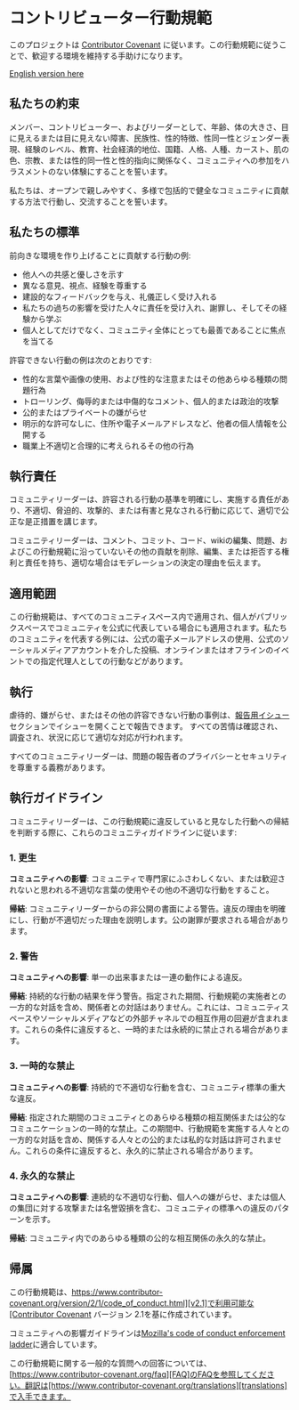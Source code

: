 # コントリビューター行動規範

このプロジェクトは [Contributor Covenant] に従います。この行動規範に従うことで、歓迎する環境を維持する手助けになります。

[English version here](../CODE_OF_CONDUCT.md)

## 私たちの約束

メンバー、コントリビューター、およびリーダーとして、年齢、体の大きさ、目に見えるまたは目に見えない障害、民族性、性的特徴、性同一性とジェンダー表現、経験のレベル、教育、社会経済的地位、国籍、人格、人種、カースト、肌の色、宗教、または性的同一性と性的指向に関係なく、コミュニティへの参加をハラスメントのない体験にすることを誓います。

私たちは、オープンで親しみやすく、多様で包括的で健全なコミュニティに貢献する方法で行動し、交流することを誓います。

## 私たちの標準

前向きな環境を作り上げることに貢献する行動の例:

* 他人への共感と優しさを示す
* 異なる意見、視点、経験を尊重する
* 建設的なフィードバックを与え、礼儀正しく受け入れる
* 私たちの過ちの影響を受けた人々に責任を受け入れ、謝罪し、そしてその経験から学ぶ
* 個人としてだけでなく、コミュニティ全体にとっても最善であることに焦点を当てる

許容できない行動の例は次のとおりです:

* 性的な言葉や画像の使用、および性的な注意またはその他あらゆる種類の問題行為
* トローリング、侮辱的または中傷的なコメント、個人的または政治的攻撃
* 公的またはプライベートの嫌がらせ
* 明示的な許可なしに、住所や電子メールアドレスなど、他者の個人情報を公開する
* 職業上不適切と合理的に考えられるその他の行為

## 執行責任

コミュニティリーダーは、許容される行動の基準を明確にし、実施する責任があり、不適切、脅迫的、攻撃的、または有害と見なされる行動に応じて、適切で公正な是正措置を講じます。

コミュニティリーダーは、コメント、コミット、コード、wikiの編集、問題、およびこの行動規範に沿っていないその他の貢献を削除、編集、または拒否する権利と責任を持ち、適切な場合はモデレーションの決定の理由を伝えます。

## 適用範囲

この行動規範は、すべてのコミュニティスペース内で適用され、個人がパブリックスペースでコミュニティを公式に代表している場合にも適用されます。私たちのコミュニティを代表する例には、公式の電子メールアドレスの使用、公式のソーシャルメディアアカウントを介した投稿、オンラインまたはオフラインのイベントでの指定代理人としての行動などがあります。

## 執行

虐待的、嫌がらせ、またはその他の許容できない行動の事例は、[報告用イシュー] セクションでイシューを開くことで報告できます。
すべての苦情は確認され、調査され、状況に応じて適切な対応が行われます。

すべてのコミュニティリーダーは、問題の報告者のプライバシーとセキュリティを尊重する義務があります。

## 執行ガイドライン

コミュニティリーダーは、この行動規範に違反していると見なした行動への帰結を判断する際に、これらのコミュニティガイドラインに従います:

### 1. 更生

**コミュニティへの影響**: コミュニティで専門家にふさわしくない、または歓迎されないと思われる不適切な言葉の使用やその他の不適切な行動をすること。

**帰結**: コミュニティリーダーからの非公開の書面による警告。違反の理由を明確にし、行動が不適切だった理由を説明します。公の謝罪が要求される場合があります。

### 2. 警告

**コミュニティへの影響**: 単一の出来事または一連の動作による違反。

**帰結**: 持続的な行動の結果を伴う警告。指定された期間、行動規範の実施者との一方的な対話を含め、関係者との対話はありません。これには、コミュニティスペースやソーシャルメディアなどの外部チャネルでの相互作用の回避が含まれます。これらの条件に違反すると、一時的または永続的に禁止される場合があります。

### 3. 一時的な禁止

**コミュニティへの影響**: 持続的で不適切な行動を含む、コミュニティ標準の重大な違反。

**帰結**: 指定された期間のコミュニティとのあらゆる種類の相互関係または公的なコミュニケーションの一時的な禁止。この期間中、行動規範を実施する人々との一方的な対話を含め、関係する人々との公的または私的な対話は許可されません。これらの条件に違反すると、永久的に禁止される場合があります。

### 4. 永久的な禁止

**コミュニティへの影響**: 連続的な不適切な行動、個人への嫌がらせ、または個人の集団に対する攻撃または名誉毀損を含む、コミュニティの標準への違反のパターンを示す。

**帰結**: コミュニティ内でのあらゆる種類の公的な相互関係の永久的な禁止。

## 帰属

この行動規範は、[https://www.contributor-covenant.org/version/2/1/code_of_conduct.html][v2.1]で利用可能な[Contributor Covenant][homepage] バージョン 2.1を基に作成されています。

コミュニティへの影響ガイドラインは[Mozilla's code of conduct enforcement ladder][Mozilla CoC]に適合しています。

この行動規範に関する一般的な質問への回答については、[https://www.contributor-covenant.org/faq][FAQ]のFAQを参照してください。翻訳は[https://www.contributor-covenant.org/translations][translations]で入手できます。

[homepage]: https://www.contributor-covenant.org
[v2.1]: https://www.contributor-covenant.org/version/2/1/code_of_conduct.html
[Mozilla CoC]: https://github.com/mozilla/diversity
[FAQ]: https://www.contributor-covenant.org/faq
[translations]: https://www.contributor-covenant.org/translations
[Contributor Covenant]: https://www.contributor-covenant.org/
[報告用イシュー]: https://github.com/irichu/dotfiles/issues
